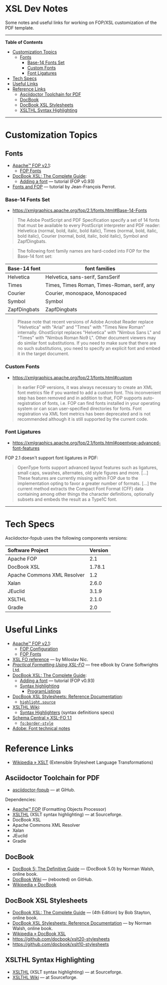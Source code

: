 # XSL Dev Notes

Some notes and useful links for working on FOP/XSL customization of the PDF template.


-----

**Table of Contents**

<!-- MarkdownTOC autolink="true" bracket="round" autoanchor="false" lowercase="only_ascii" uri_encoding="true" levels="1,2,3" -->

- [Customization Topics](#customization-topics)
    - [Fonts](#fonts)
        - [Base-14 Fonts Set](#base-14-fonts-set)
        - [Custom Fonts](#custom-fonts)
        - [Font Ligatures](#font-ligatures)
- [Tech Specs](#tech-specs)
- [Useful Links](#useful-links)
- [Reference Links](#reference-links)
    - [Asciidoctor Toolchain for PDF](#asciidoctor-toolchain-for-pdf)
    - [DocBook](#docbook)
    - [DocBook XSL Stylesheets](#docbook-xsl-stylesheets)
    - [XSLTHL Syntax Highlighting](#xslthl-syntax-highlighting)

<!-- /MarkdownTOC -->

-----

# Customization Topics

## Fonts

- [Apache™ FOP v2.1]:
    + [FOP Fonts]
- [DocBook XSL: The Complete Guide]:
    + [Adding a font] — tutorial (FOP v0.93)
- [Fonts and FOP] — tutorial by Jean-François Perrot.


### Base-14 Fonts Set

- https://xmlgraphics.apache.org/fop/2.1/fonts.html#Base-14-Fonts

> The Adobe PostScript and PDF Specification specify a set of 14 fonts that must be available to every PostScript interpreter and PDF reader: Helvetica (normal, bold, italic, bold italic), Times (normal, bold, italic, bold italic), Courier (normal, bold, italic, bold italic), Symbol and ZapfDingbats.

> The following font family names are hard-coded into FOP for the Base-14 font set:

| Base-14 font |                font families                |
|--------------|---------------------------------------------|
| Helvetica    | Helvetica, sans-serif, SansSerif            |
| Times        | Times, Times Roman, Times-Roman, serif, any |
| Courier      | Courier, monospace, Monospaced              |
| Symbol       | Symbol                                      |
| ZapfDingbats | ZapfDingbats                                |

> Please note that recent versions of Adobe Acrobat Reader replace "Helvetica" with "Arial" and "Times" with "Times New Roman" internally. GhostScript replaces "Helvetica" with "Nimbus Sans L" and "Times" with "Nimbus Roman No9 L". Other document viewers may do similar font substitutions. If you need to make sure that there are no such substitutions, you need to specify an explicit font and embed it in the target document.

### Custom Fonts

- https://xmlgraphics.apache.org/fop/2.1/fonts.html#custom

> In earlier FOP versions, it was always necessary to create an XML font metrics file if you wanted to add a custom font. This inconvenient step has been removed and in addition to that, FOP supports auto-registration of fonts, i.e. FOP can find fonts installed in your operating system or can scan user-specified directories for fonts. Font registration via XML font metrics has been deprecated and is not recommended although it is still supported by the current code.

### Font Ligatures

- https://xmlgraphics.apache.org/fop/2.1/fonts.html#opentype-advanced-font-features

FOP 2.1 doesn't support font ligatures in PDF:

> OpenType fonts support advanced layout features such as ligatures, small caps, swashes, alternates, old style figures and more. [...] These features are currently missing within FOP due to the implementation opting to favor a greater number of formats. [...] the current method extracts the Compact Font Format (CFF) data containing among other things the character definitions, optionally subsets and embeds the result as a Type1C font.


-------------------------------------------------------------------------------

# Tech Specs

Asciidoctor-fopub uses the following components versions:



| Software Project            | Version |
| :-------------------------- | :------ |
| Apache FOP                  | 2.1     |
| DocBook XSL                 | 1.78.1  |
| Apache Commons XML Resolver | 1.2     |
| Xalan                       | 2.6.0   |
| JEuclid                     | 3.1.9   |
| XSLTHL                      | 2.1.0   |
| Gradle                      | 2.0     |


# Useful Links

- [Apache™ FOP v2.1]:
    + [FOP Configuration]
    + [FOP Fonts]
- [XSL FO reference] — by Miloslav Nic.
- _[Practical Formatting Using XSL-FO]_ — free eBook by Crane Softwrights Ltd.
- [DocBook XSL: The Complete Guide]:
    + [Adding a font] — tutorial (FOP v0.93)
    + [Syntax highlighting]
        * [ProgramListings]
- [DocBook XSL Stylesheets: Reference Documentation]:
    + [`highlight.source`][highlight.source]
- [XSLTHL Wiki]:
    + [Syntax Highlighters] (syntax definitions specs)
- [Schema Central » XSL-FO 1.1]
    + [`fo:border-style`][fo:border-style]
- [Adobe: Font technical notes]

# Reference Links

- [Wikipedia » XSLT][WP XSLT] (Extensible Stylesheet Language Transformations)

## Asciidoctor Toolchain for PDF

- [asciidoctor-fopub] — at GiHub.

Dependencies:

- [Apache™ FOP][FOP] (Formatting Objects Processor)
- [XSLTHL]  (XSLT syntax highlighting) — at Sourceforge.
- DocBook XSL
- Apache Commons XML Resolver
- Xalan
- JEuclid
- Gradle


## DocBook

- [DocBook 5: The Definitive Guide] — (DocBook 5.0) by Norman Walsh, online book.
- [DocBook Wiki] — (rebooted) on GitHub.
- [Wikipedia » DocBook][WP DocBook]


## DocBook XSL Stylesheets

- [DocBook XSL: The Complete Guide] — (4th Edition) by Bob Stayton, online book.
- [DocBook XSL Stylesheets: Reference Documentation] — by Norman Walsh, online book.
- [Wikipedia » DocBook XSL][WP DocBook XSL]
- https://github.com/docbook/xslt20-stylesheets
- https://github.com/docbook/xslt10-stylesheets

## XSLTHL Syntax Highlighting

- [XSLTHL]  (XSLT syntax highlighting) — at Sourceforge.
- [XSLTHL Wiki] — at Sourceforge.

<!-----------------------------------------------------------------------------
                               REFERENCE LINKS                                
------------------------------------------------------------------------------>

[asciidoctor-fopub]: https://github.com/asciidoctor/asciidoctor-fopub

<!-- fonts -->

[Adobe: Font technical notes]: https://www.adobe.com/devnet/font.html


<!-- Apache FOP -->

[FOP]: https://xmlgraphics.apache.org/fop/ "Visit the Apache™ FOP Project"
[Apache™ FOP v2.1]: https://xmlgraphics.apache.org/fop/2.1/

[FOP Configuration]: https://xmlgraphics.apache.org/fop/2.1/configuration.html
[FOP Fonts]: https://xmlgraphics.apache.org/fop/2.1/fonts.html
[Fonts and FOP]: https://pages.lip6.fr/Jean-Francois.Perrot/XML-Int/Session6/FOPFonts/index.html

<!-- XSL FO -->

[XSL FO reference]: http://zvon.org/xxl/xslfoReference/Output/index.html
[Practical Formatting Using XSL-FO]: https://cranesoftwrights.github.io/books/pfux/index.htm "Free eBook download page: 'Practical Formatting Using XSL-FO'"

<!-- DocBook -->

[DocBook 5: The Definitive Guide]: https://tdg.docbook.org/tdg/5.0/docbook.html
[DocBook Wiki]: https://github.com/docbook/wiki/wiki

<!-- DocBook XSL Stylesheets: Reference Documentation -->

[DocBook XSL Stylesheets: Reference Documentation]: http://docbook.sourceforge.net/release/xsl/current/doc/
[highlight.source]: http://docbook.sourceforge.net/release/xsl/current/doc/fo/highlight.source.html

<!-- Misc Info Resources -->

[Schema Central » XSL-FO 1.1]: http://www.datypic.com/sc/fo11/s-fo.xsd.html
[fo:border-style]: http://www.datypic.com/sc/fo11/t-fo_border-style.html

<!-- XSLTHL -->

[XSLTHL]: https://sourceforge.net/projects/xslthl/
[XSLTHL Wiki]: https://sourceforge.net/p/xslthl/wiki/Home/
[Syntax Highlighters]: https://sourceforge.net/p/xslthl/wiki/Syntax%20Highlighters/

<!-- DocBook XSL: The Complete Guide -->

[DocBook XSL: The Complete Guide]: http://www.sagehill.net/docbookxsl/index.html
[Adding a font]: http://www.sagehill.net/docbookxsl/AddFont.html
[Syntax highlighting]: http://www.sagehill.net/docbookxsl/SyntaxHighlighting.html
[ProgramListings]: http://www.sagehill.net/docbookxsl/ProgramListings.html

<!-- Wikipedia -->

[WP DocBook]: https://en.wikipedia.org/wiki/DocBook
[WP DocBook XSL]: https://en.wikipedia.org/wiki/DocBook_XSL
[WP XSLT]: https://en.wikipedia.org/wiki/XSLT


<!-- EOF -->
